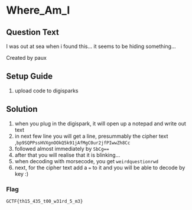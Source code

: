 # Where_Am_I

## Question Text

I was out at sea when i found this... it seems to be hiding something...

Created by paux

## Setup Guide
1. upload code to digisparks

## Solution
1.	when you plug in the digispark, it will open up a notepad and write out text
2.	in next few line you will get a line, presummably the cipher text ,`bp9SQPPssHVXgnOOkQ5k91jAfMgC0ur2jfPIwwZh8Cc`
3.  followed almost immediately by `SbCg==`
4.	after that you will realise that it is blinking...
5.  when decoding with morsecode, you get `weirdquestionrwd`
4.	next, for the cipher text add a `=` to it and you will be able to decode by key :)

### Flag
`GCTF{th15_435_t00_w31rd_5_m3}`
